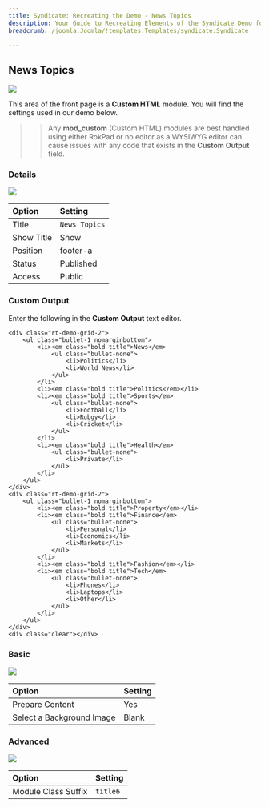```yaml
---
title: Syndicate: Recreating the Demo - News Topics
description: Your Guide to Recreating Elements of the Syndicate Demo for Joomla
breadcrumb: /joomla:Joomla/!templates:Templates/syndicate:Syndicate

---
```


News Topics
-----

![][demo]

This area of the front page is a **Custom HTML** module. You will find the settings used in our demo below.

>> Any **mod_custom** (Custom HTML) modules are best handled using either RokPad or no editor as a WYSIWYG editor can cause issues with any code that exists in the **Custom Output** field.

### Details

![][demo2]

| Option     | Setting       |
| :--------- | :------------ |
| Title      | `News Topics` |
| Show Title | Show          |
| Position   | footer-a      |
| Status     | Published     |
| Access     | Public        |

### Custom Output

Enter the following in the **Custom Output** text editor.

~~~
<div class="rt-demo-grid-2">
    <ul class="bullet-1 nomarginbottom">
        <li><em class="bold title">News</em>
            <ul class="bullet-none">
                <li>Politics</li>
                <li>World News</li>
            </ul>
        </li>
        <li><em class="bold title">Politics</em></li>
        <li><em class="bold title">Sports</em>
            <ul class="bullet-none">
                <li>Football</li>
                <li>Rubgy</li>
                <li>Cricket</li>
            </ul>
        </li>
        <li><em class="bold title">Health</em>
            <ul class="bullet-none">
                <li>Private</li>
            </ul>
        </li>
    </ul>
</div>
<div class="rt-demo-grid-2">
    <ul class="bullet-1 nomarginbottom">
        <li><em class="bold title">Property</em></li>
        <li><em class="bold title">Finance</em>
            <ul class="bullet-none">
                <li>Personal</li>
                <li>Economics</li>
                <li>Markets</li>
            </ul>
        </li>
        <li><em class="bold title">Fashion</em></li>
        <li><em class="bold title">Tech</em>
            <ul class="bullet-none">
                <li>Phones</li>
                <li>Laptops</li>
                <li>Other</li>
            </ul>
        </li>
    </ul>
</div>
<div class="clear"></div>
~~~

### Basic

![][demo3]

| Option                    | Setting |  
| :------------------------ | :------ |  
| Prepare Content           | Yes     |  
| Select a Background Image | Blank   |

### Advanced

![][demo4]

| Option              | Setting    |
| :------------------ | :--------- |
| Module Class Suffix | `title6`   |

[demo]: assets/demo_9.jpeg
[demo2]: assets/demo_9a.jpeg
[demo3]: assets/demo_9b.jpeg
[demo4]: assets/demo_9c.jpeg

